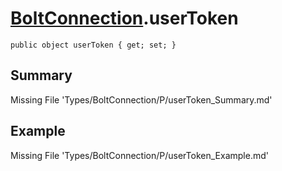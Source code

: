 # [BoltConnection](Types/BoltConnection.md).userToken
`public object userToken { get; set; }`
## Summary
Missing File 'Types/BoltConnection/P/userToken_Summary.md'
## Example
Missing File 'Types/BoltConnection/P/userToken_Example.md'
